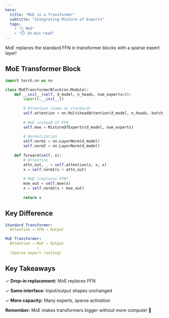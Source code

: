 ```yaml
---
hero:
  title: "MoE in a Transformer"
  subtitle: "Integrating Mixture of Experts"
  tags:
    - "🔀 MoE"
    - "⏱️ 10 min read"
---
```


MoE replaces the standard FFN in transformer blocks with a sparse expert layer!

## MoE Transformer Block

```python
import torch.nn as nn

class MoETransformerBlock(nn.Module):
    def __init__(self, d_model, n_heads, num_experts=8):
        super().__init__()
        
        # Attention (same as standard)
        self.attention = nn.MultiheadAttention(d_model, n_heads, batch_first=True)
        
        # MoE instead of FFN
        self.moe = MixtureOfExperts(d_model, num_experts)
        
        # Normalization
        self.norm1 = nn.LayerNorm(d_model)
        self.norm2 = nn.LayerNorm(d_model)
    
    def forward(self, x):
        # Attention
        attn_out, _ = self.attention(x, x, x)
        x = self.norm1(x + attn_out)
        
        # MoE (replaces FFN)
        moe_out = self.moe(x)
        x = self.norm2(x + moe_out)
        
        return x
```

## Key Difference

```yaml
Standard Transformer:
  Attention → FFN → Output

MoE Transformer:
  Attention → MoE → Output
              ↑
  (Sparse expert routing)
```

## Key Takeaways

✓ **Drop-in replacement:** MoE replaces FFN

✓ **Same interface:** Input/output shapes unchanged

✓ **More capacity:** Many experts, sparse activation

**Remember:** MoE makes transformers bigger without more compute! 🎉
